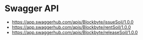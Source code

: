 




# Swagger API
* https://app.swaggerhub.com/apis/Blockbyte/issueSoil/1.0.0
* https://app.swaggerhub.com/apis/Blockbyte/rentSoil/1.0.0
* https://app.swaggerhub.com/apis/Blockbyte/releaseSoil/1.0.0
